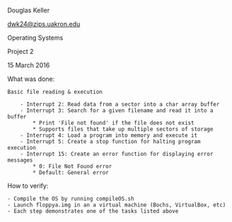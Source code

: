 Douglas Keller

dwk24@zips.uakron.edu

Operating Systems

Project 2

15 March 2016


What was done:

	Basic file reading & execution
	
		- Interrupt 2: Read data from a sector into a char array buffer
		- Interrupt 3: Search for a given filename and read it into a buffer
			* Print 'File not found' if the file does not exist
			* Supports files that take up multiple sectors of storage
		- Interrupt 4: Load a program into memory and execute it
		- Interrupt 5: Create a stop function for halting program execution
		- Interrupt 15: Create an error function for displaying error messages
			* 0: File Not Found error
			* Default: General error

How to verify:

	- Compile the OS by running compileOS.sh
	- Launch floppya.img in an a virtual machine (Bochs, VirtualBox, etc)
	- Each step demonstrates one of the tasks listed above
